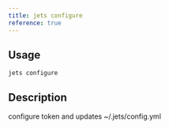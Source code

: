 ```yaml
---
title: jets configure
reference: true
---
```


## Usage

    jets configure

## Description

configure token and updates ~/.jets/config.yml


